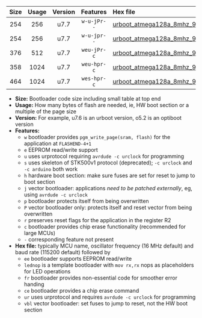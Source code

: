 |Size|Usage|Version|Features|Hex file|
|:-:|:-:|:-:|:-:|:--|
|254|256|u7.7|`w-u-jPr--`|[urboot_atmega128a_8mhz_9600bps_lednop_ur_vbl.hex](https://raw.githubusercontent.com/stefanrueger/urboot.hex/main/mcus/atmega128a/fcpu_8mhz/9600_bps/urboot_atmega128a_8mhz_9600bps_lednop_ur_vbl.hex)|
|254|256|u7.7|`w-u-jpr--`|[urboot_atmega128a_8mhz_9600bps_lednop_fr_ur_vbl.hex](https://raw.githubusercontent.com/stefanrueger/urboot.hex/main/mcus/atmega128a/fcpu_8mhz/9600_bps/urboot_atmega128a_8mhz_9600bps_lednop_fr_ur_vbl.hex)|
|376|512|u7.7|`weu-jPr-c`|[urboot_atmega128a_8mhz_9600bps_ee_lednop_fr_ce_ur_vbl.hex](https://raw.githubusercontent.com/stefanrueger/urboot.hex/main/mcus/atmega128a/fcpu_8mhz/9600_bps/urboot_atmega128a_8mhz_9600bps_ee_lednop_fr_ce_ur_vbl.hex)|
|358|1024|u7.7|`weu-hpr-c`|[urboot_atmega128a_8mhz_9600bps_ee_lednop_fr_ce_ur.hex](https://raw.githubusercontent.com/stefanrueger/urboot.hex/main/mcus/atmega128a/fcpu_8mhz/9600_bps/urboot_atmega128a_8mhz_9600bps_ee_lednop_fr_ce_ur.hex)|
|464|1024|u7.7|`wes-hpr-c`|[urboot_atmega128a_8mhz_9600bps_ee_lednop_fr_ce.hex](https://raw.githubusercontent.com/stefanrueger/urboot.hex/main/mcus/atmega128a/fcpu_8mhz/9600_bps/urboot_atmega128a_8mhz_9600bps_ee_lednop_fr_ce.hex)|

- **Size:** Bootloader code size including small table at top end
- **Usage:** How many bytes of flash are needed, ie, HW boot section or a multiple of the page size
- **Version:** For example, u7.6 is an urboot version, o5.2 is an optiboot version
- **Features:**
  + `w` bootloader provides `pgm_write_page(sram, flash)` for the application at `FLASHEND-4+1`
  + `e` EEPROM read/write support
  + `u` uses urprotocol requiring `avrdude -c urclock` for programming
  + `s` uses skeleton of STK500v1 protocol (deprecated); `-c urclock` and `-c arduino` both work
  + `h` hardware boot section: make sure fuses are set for reset to jump to boot section
  + `j` vector bootloader: applications *need to be patched externally*, eg, using `avrdude -c urclock`
  + `p` bootloader protects itself from being overwritten
  + `P` vector bootloader only: protects itself and reset vector from being overwritten
  + `r` preserves reset flags for the application in the register R2
  + `c` bootloader provides chip erase functionality (recommended for large MCUs)
  + `-` corresponding feature not present
- **Hex file:** typically MCU name, oscillator frequency (16 MHz default) and baud rate (115200 default) followed by
  + `ee` bootloader supports EEPROM read/write
  + `lednop` is a template bootloader with `mov rx,rx` nops as placeholders for LED operations
  + `fr` bootloader provides non-essential code for smoother error handing
  + `ce` bootloader provides a chip erase command
  + `ur` uses urprotocol and requires `avrdude -c urclock` for programming
  + `vbl` vector bootloader: set fuses to jump to reset, not the HW boot section
